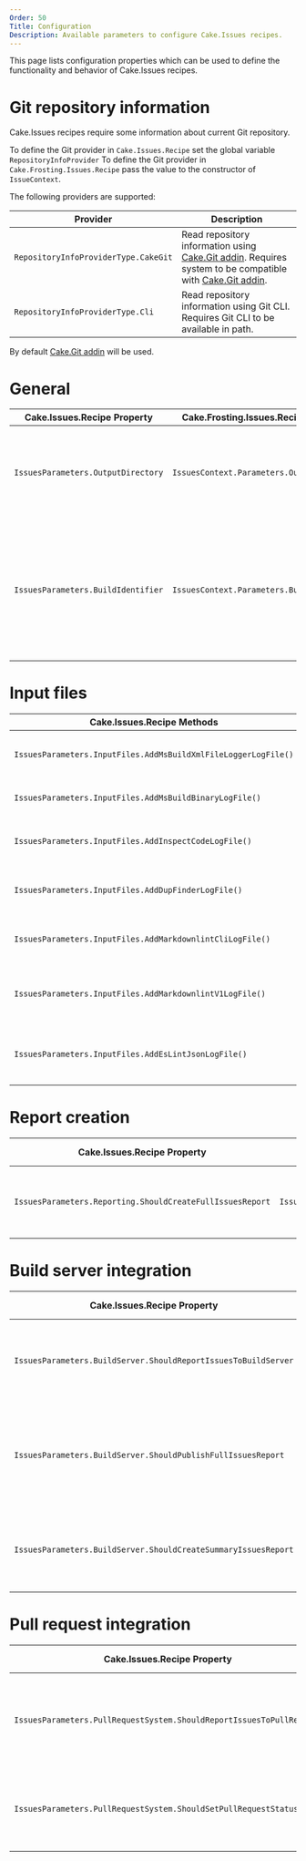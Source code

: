 ```yaml
---
Order: 50
Title: Configuration
Description: Available parameters to configure Cake.Issues recipes.
---
```


This page lists configuration properties which can be used to define the functionality
and behavior of Cake.Issues recipes.

# Git repository information

Cake.Issues recipes require some information about current Git repository.

To define the Git provider in `Cake.Issues.Recipe` set the global variable `RepositoryInfoProvider`
To define the Git provider in `Cake.Frosting.Issues.Recipe` pass the value to the constructor of `IssueContext`.

The following providers are supported:

| Provider                             | Description                                                                                                 |
|--------------------------------------|-------------------------------------------------------------------------------------------------------------|
| `RepositoryInfoProviderType.CakeGit` | Read repository information using [Cake.Git addin]. Requires system to be compatible with [Cake.Git addin]. |
| `RepositoryInfoProviderType.Cli`     | Read repository information using Git CLI. Requires Git CLI to be available in path.                        |

By default [Cake.Git addin] will be used.

# General

| Cake.Issues.Recipe Property        | Cake.Frosting.Issues.Recipe Property       | Default Value    | Description                                                                                                                                              |
|------------------------------------|--------------------------------------------|------------------|----------------------------------------------------------------------------------------------------------------------------------------------------------|
| `IssuesParameters.OutputDirectory` | `IssuesContext.Parameters.OutputDirectory` | `BuildArtifacts` | Path to the output directory. A relative path will be relative to the current working directory.                                                         |
| `IssuesParameters.BuildIdentifier` | `IssuesContext.Parameters.BuildIdentifier` | `string.Empty`   | Identifier for the build run. If set this identifier will be used to identify to artifacts provided by the build if building on multiple configurations. |

# Input files

| Cake.Issues.Recipe Methods                                     | Cake.Frosting.Issues.Recipe Methods                                    | Description                                                                |
|----------------------------------------------------------------|------------------------------------------------------------------------|----------------------------------------------------------------------------|
| `IssuesParameters.InputFiles.AddMsBuildXmlFileLoggerLogFile()` | `IssuesContext.Parameters.InputFiles.AddMsBuildXmlFileLoggerLogFile()` | Adds a path to a MSBuild log file created by XmlFileLogger.                |
| `IssuesParameters.InputFiles.AddMsBuildBinaryLogFile()`        | `IssuesContext.Parameters.InputFiles.AddMsBuildBinaryLogFile()`        | Adds a path to a MSBuild binary log file.                                  |
| `IssuesParameters.InputFiles.AddInspectCodeLogFile()`          | `IssuesContext.Parameters.InputFiles.AddInspectCodeLogFile()`          | Adds a path to a JetBrains InspectCode log file.                           |
| `IssuesParameters.InputFiles.AddDupFinderLogFile()`            | `IssuesContext.Parameters.InputFiles.AddDupFinderLogFile()`            | Adds a path to a JetBrains dupFinder log file.                             |
| `IssuesParameters.InputFiles.AddMarkdownlintCliLogFile()`      | `IssuesContext.Parameters.InputFiles.AddMarkdownlintCliLogFile()`      | Adds a path to a markdownlint-cli log file.                                |
| `IssuesParameters.InputFiles.AddMarkdownlintV1LogFile()`       | `IssuesContext.Parameters.InputFiles.AddMarkdownlintV1LogFile()`       | Adds a path to a markdownlint log file in version 1.                       |
| `IssuesParameters.InputFiles.AddEsLintJsonLogFile()`           | `IssuesContext.Parameters.InputFiles.AddEsLintJsonLogFile()`           | Adds a path to a ESLint log file generated by the [ESLint json formatter]. |

[ESLint json formatter]: https://eslint.org/docs/user-guide/formatters/#json

# Report creation

| Cake.Issues.Recipe Property                                | Cake.Frosting.Issues.Recipe Property                              | Default Value | Description                                             |
|------------------------------------------------------------|-------------------------------------------------------------------|---------------|---------------------------------------------------------|
| `IssuesParameters.Reporting.ShouldCreateFullIssuesReport`  | `IssuesContext.Parameters.Reporting.ShouldCreateFullIssuesReport` | `true`        | Indicates whether full issues report should be created. |

# Build server integration

| Cake.Issues.Recipe Property                                    | Cake.Frosting.Issues.Recipe Property                                   | Default Value | Description                                                                               |
|----------------------------------------------------------------|------------------------------------------------------------------------|---------------|-------------------------------------------------------------------------------------------|
| `IssuesParameters.BuildServer.ShouldReportIssuesToBuildServer` | `IssuesContext.Parameters.BuildServer.ShouldReportIssuesToBuildServer` | `true`        | Indicates whether issues should be reported to the build server.                          |
| `IssuesParameters.BuildServer.ShouldPublishFullIssuesReport`   | `IssuesContext.Parameters.BuildServer.ShouldPublishFullIssuesReport`   | `true`        | Indicates whether full issues report should be published as artifact to the build system. |
| `IssuesParameters.BuildServer.ShouldCreateSummaryIssuesReport` | `IssuesContext.Parameters.BuildServer.ShouldCreateSummaryIssuesReport` | `true`        | Indicates whether summary issues report should be created.                                |

# Pull request integration

| Cake.Issues.Recipe Property                                          | Cake.Frosting.Issues.Recipe Property                                         | Default Value | Description                                                             |
|----------------------------------------------------------------------|------------------------------------------------------------------------------|---------------|-------------------------------------------------------------------------|
| `IssuesParameters.PullRequestSystem.ShouldReportIssuesToPullRequest` | `IssuesContext.Parameters.PullRequestSystem.ShouldReportIssuesToPullRequest` | `true`        | Indicates whether issues should be reported to the pull request system. |
| `IssuesParameters.PullRequestSystem.ShouldSetPullRequestStatus`      | `IssuesContext.Parameters.PullRequestSystem.ShouldSetPullRequestStatus`      | `true`        | Indicates whether a status on the pull request should be set.           |

[Cake.Git addin]: https://cakebuild.net/extensions/cake-git/
